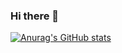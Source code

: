### Hi there 👋
[![Anurag's GitHub stats](https://github-readme-stats.vercel.app/api?username=SelectionForCollection)](https://github.com/anuraghazra/github-readme-stats)
<!--
**SelectionForCollection/SelectionForCollection** is a ✨ _special_ ✨ repository because its `README.md` (this file) appears on your GitHub profile.

Here are some ideas to get you started:

- 🔭 I’m currently working on ...
- 🌱 I’m currently learning ...
- 👯 I’m looking to collaborate on ...
- 🤔 I’m looking for help with ...
- 💬 Ask me about ...
- 📫 How to reach me: ...
- 😄 Pronouns: ...
- ⚡ Fun fact: ...
-->
